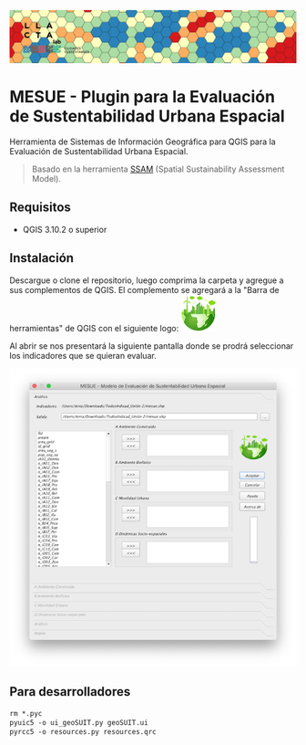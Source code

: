 ![Logo](/mesue.png)

# MESUE - Plugin para la Evaluación de Sustentabilidad Urbana Espacial
Herramienta de Sistemas de Información Geográfica para QGIS para la Evaluación de Sustentabilidad Urbana Espacial. 

> Basado en la herramienta [SSAM](https://github.com/gmassei/SSAM) (Spatial Sustainability Assessment Model).

## Requisitos 
- QGIS 3.10.2 o superior

## Instalación
Descargue o clone el repositorio, luego comprima la carpeta y agregue a sus complementos de QGIS. El complemento se agregará a la "Barra de herramientas" de QGIS con el siguiente logo: ![Logo mesue](/icongit2.png)

Al abrir se nos presentará la siguiente pantalla donde se prodrá seleccionar los indicadores que se quieran evaluar.

![Logo](/pantallaMesue.png)

## Para desarrolladores
```
rm *.pyc
pyuic5 -o ui_geoSUIT.py geoSUIT.ui
pyrcc5 -o resources.py resources.qrc
```

